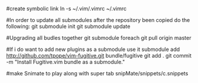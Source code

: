 #create symbolic link
ln -s ~/.vim/.vimrc ~/.vimrc


#In order to update all submodules after the repository been copied do the following:
git submodule init
git submodule update



#Upgrading all budles together
git submodule foreach git pull origin master


#If i do want to add new plugins as a submodule use
it submodule add http://github.com/tpope/vim-fugitive.git bundle/fugitive
git add .
git commit -m "Install Fugitive.vim bundle as a submodule."

#make Snimate to play along with super tab
snipMate/snippets/c.snippets

